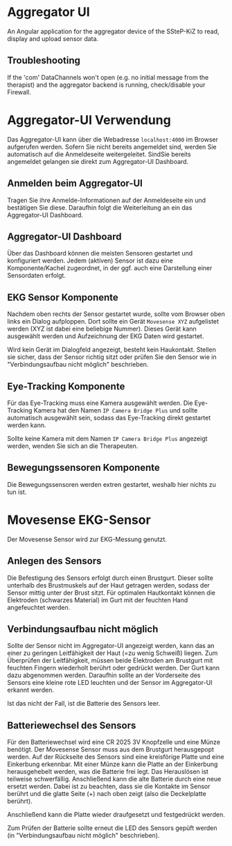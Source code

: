 # Aggregator UI

An Angular application for the aggregator device of the SSteP-KiZ to read, display and upload sensor data.

## Troubleshooting

If the 'com' DataChannels won't open (e.g. no initial message from the therapist) and the aggregator backend is running,
check/disable your Firewall.

# Aggregator-UI Verwendung

Das Aggregator-UI kann über die Webadresse `localhost:4000` im Browser aufgerufen werden.
Sofern Sie nicht bereits angemeldet sind, werden Sie automatisch auf die Anmeldeseite weitergeleitet.
SindSie bereits angemeldet gelangen sie direkt zum Aggregator-UI Dashboard.


## Anmelden beim Aggregator-UI

Tragen Sie ihre Anmelde-Informationen auf der Anmeldeseite ein und bestätigen Sie diese.
Daraufhin folgt die Weiterleitung an ein das Aggregator-UI Dashboard.


## Aggregator-UI Dashboard

Über das Dashboard können die meisten Sensoren gestartet und konfiguriert werden.
Jedem (aktiven) Sensor ist dazu eine Komponente/Kachel zugeordnet, in der ggf. auch eine Darstellung einer Sensordaten erfolgt.


## EKG Sensor Komponente

Nachdem oben rechts der Sensor gestartet wurde, sollte vom Browser oben links ein Dialog aufploppen.
Dort sollte ein Gerät `Movesense XYZ` aufgelistet werden (XYZ ist dabei eine beliebige Nummer).
Dieses Gerät kann ausgewählt werden und Aufzeichnung der EKG Daten wird gestartet.

Wird kein Gerät im Dialogfeld angezeigt, besteht kein Haukontakt. Stellen sie sicher, dass der Sensor richtig sitzt oder prüfen Sie den Sensor wie in "Verbindungsaufbau nicht möglich" beschrieben.


## Eye-Tracking Komponente

Für das Eye-Tracking muss eine Kamera ausgewählt werden.
Die Eye-Tracking Kamera hat den Namen `IP Camera Bridge Plus` und sollte automatisch ausgewählt sein, sodass das Eye-Tracking direkt gestartet werden kann.

Sollte keine Kamera mit dem Namen `IP Camera Bridge Plus` angezeigt werden, wenden Sie sich an die Therapeuten.


## Bewegungssensoren Komponente

Die Bewegungssensoren werden extren gestartet, weshalb hier nichts zu tun ist.

# Movesense EKG-Sensor

Der Movesense Sensor wird zur EKG-Messung genutzt.


## Anlegen des Sensors

Die Befestigung des Sensors erfolgt durch einen Brustgurt.
Dieser sollte unterhalb des Brustmuskels auf der Haut getragen werden, sodass der Sensor mittig unter der Brust sitzt.
Für optimalen Hautkontakt können die Elektroden (schwarzes Material) im Gurt mit der feuchten Hand angefeuchtet werden.

## Verbindungsaufbau nicht möglich

Sollte der Sensor nicht im Aggregator-UI angezeigt werden, kann das an einer zu geringen Leitfähigkeit der Haut (=zu wenig Schweiß) liegen.
Zum Überprüfen der Leitfähigkeit, müssen beide Elektroden am Brustgurt mit feuchten Fingern wiederholt berührt oder gedrückt werden. Der Gurt kann dazu abgenommen werden.
Daraufhin sollte an der Vorderseite des Sensors eine kleine rote LED leuchten und der Sensor im Aggregator-UI erkannt werden.

Ist das nicht der Fall, ist die Batterie des Sensors leer.

## Batteriewechsel des Sensors

Für den Batteriewechsel wird eine CR 2025 3V Knopfzelle und eine Münze benötigt.
Der Movesense Sensor muss aus dem Brustgurt herausgepopt werden.
Auf der Rückseite des Sensors sind eine kreisförige Platte und eine Einkerbung erkennbar.
Mit einer Münze kann die Platte an der Einkerbung herausgehebelt werden, was die Batterie frei legt. Das Herauslösen ist teilweise schwerfällig.
Anschließend kann die alte Batterie durch eine neue ersetzt werden. Dabei ist zu beachten, dass sie die Kontakte im Sensor berührt und die glatte Seite (+) nach oben zeigt (also die Deckelplatte berührt).

Anschließend kann die Platte wieder draufgesetzt und festgedrückt werden.

Zum Prüfen der Batterie sollte erneut die LED des Sensors gepüft werden (in "Verbindungsaufbau nicht möglich" beschrieben).
